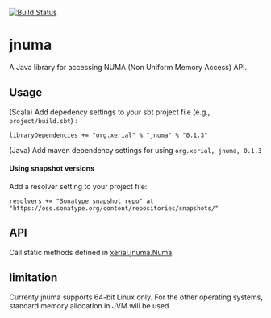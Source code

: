 [![Build Status](https://travis-ci.org/maropu/jnuma.svg?branch=master)](https://travis-ci.org/maropu/jnuma)

jnuma
=========

A Java library for accessing NUMA (Non Uniform Memory Access) API.

## Usage 

(Scala) Add depedency settings to your sbt project file (e.g., `project/build.sbt`) :

    libraryDependencies += "org.xerial" % "jnuma" % "0.1.3"

(Java) Add maven dependency settings for using `org.xerial, jnuma, 0.1.3`

#### Using snapshot versions
Add a resolver setting to your project file:

    resolvers += "Sonatype snapshot repo" at "https://oss.sonatype.org/content/repositories/snapshots/"

## API

Call static methods defined in [xerial.jnuma.Numa](https://oss.sonatype.org/service/local/repositories/releases/archive/org/xerial/jnuma/0.1.3/jnuma-0.1.3-javadoc.jar/!/xerial/jnuma/Numa.html)

## limitation

Currenty jnuma supports 64-bit Linux only. For the other operating systems, standard memory allocation in JVM will be used.


